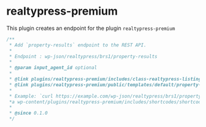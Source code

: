 # realtypress-premium

This plugin creates an endpoint for the plugin `realtypress-premium`


```php
/**
 * Add `property-results` endpoint to the REST API.
 *
 * Endpoint : wp-json/realtypress/brs1/property-results
 * 
 * @param input_agent_id optional 
 * 
 * @link plugins/realtypress-premium/includes/class-realtypress-listings.php
 * @link plugins/realtypress-premium/public/templates/default/property-results.php
 *
 * Example: `curl https://example.com/wp-json/realtypress/brs1/property-results`
 *a wp-content/plugins/realtypress-premium/includes/shortcodes/shortcode_rps-listing-carousel.php
 *
 * @since 0.1.0
 */
```

 

